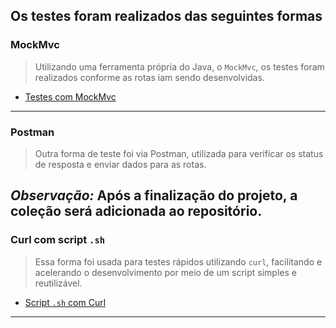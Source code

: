 ## Os testes foram realizados das seguintes formas

### MockMvc

> Utilizando uma ferramenta própria do Java, o `MockMvc`, os testes foram realizados conforme as rotas iam sendo desenvolvidas.

* [Testes com MockMvc](../word/src/test/java/com/marcos/guessword/TestControllerTest.java)
---
### Postman

> Outra forma de teste foi via Postman, utilizada para verificar os status de resposta e enviar dados para as rotas.

*Observação:* Após a finalização do projeto, a coleção será adicionada ao repositório.
---
### Curl com script `.sh`

> Essa forma foi usada para testes rápidos utilizando `curl`, facilitando e acelerando o desenvolvimento por meio de um script simples e reutilizável.

* [Script `.sh` com Curl](../word/src/test/java/com/marcos/guessword/curl/request.sh)

---
